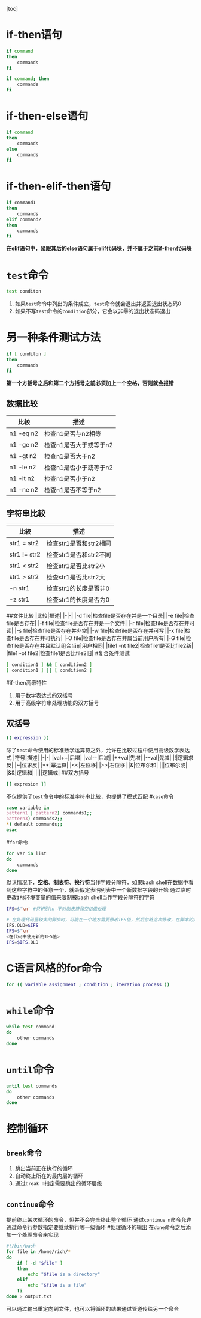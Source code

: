 [toc]

# if-then语句
```bash
if command
then
    commands
fi

if command; then
    commands
fi
```
# if-then-else语句
```bash
if command
then
    commands
else
    commands
fi
```
# if-then-elif-then语句
```bash
if command1
then
    commands
elif command2
then
    commands
fi
```
**在elif语句中，紧跟其后的else语句属于elif代码块，并不属于之前if-then代码块**
# `test`命令
```bash
test conditon
```
1. 如果`test`命令中列出的条件成立，`test`命令就会退出并返回退出状态码0
2. 如果不写`test`命令的`condition`部分，它会以非零的退出状态码退出

# 另一种条件测试方法
```bash
if [ conditon ]
then
    commands
fi
```
**第一个方括号之后和第二个方括号之前必须加上一个空格，否则就会报错**
## 数据比较
|比较|描述|
|-|-|
|n1 -eq n2|检查n1是否与n2相等|
|n1 -ge n2|检查n1是否大于或等于n2|
|n1 -gt n2|检查n1是否大于n2|
|n1 -le n2|检查n1是否小于或等于n2|
|n1 -lt n2|检查n1是否小于n2|
|n1 -ne n2|检查n1是否不等于n2|
## 字符串比较
|比较|描述|
|-|-|
|str1 = str2|检查str1是否和str2相同|
|str1 != str2|检查str1是否和str2不同|
|str1 < str2|检查str1是否比str2小|
|str1 > str2|检查str1是否比str2大|
|-n str1|检查str1的长度是否非0|
|-z str1|检查str1的长度是否为0|
##文件比较
|比较|描述|
|-|-|
|-d file|检查file是否存在并是一个目录|
|-e file|检查file是否存在|
|-f file|检查file是否存在并是一个文件|
|-r file|检查file是否存在并可读|
|-s file|检查file是否存在并非空|
|-w file|检查file是否存在并可写|
|-x file|检查file是否存在并可执行|
|-O file|检查file是否存在并属当前用户所有|
|-G file|检查file是否存在并且默认组合当前用户相同|
|file1 -nt file2|检查file1是否比file2新|
|file1 -ot file2|检查file1是否比file2旧|
#复合条件测试
```bash
[ condition1 ] && [ condition2 ]
[ condition1 ] || [ condition2 ]
```
#if-then高级特性
1. 用于数学表达式的双括号
2. 用于高级字符串处理功能的双方括号
## 双括号
```bash
(( expression ))
```
除了`test`命令使用的标准数学运算符之外，允许在比较过程中使用高级数学表达式
|符号|描述|
|-|-|
|val++|后增|
|val--|后减|
|++val|先增|
|--val|先减|
|!|逻辑求反|
|~|位求反|
|**|幂运算|
|<<|左位移|
|>>|右位移|
|&|位布尔和|
|\||位布尔或|
|&&|逻辑和|
|\|\||逻辑或|
##双方括号
```bash
[[ expresion ]]
```
不仅提供了`test`命令中的标准字符串比较，也提供了模式匹配
#`case`命令
```bash
case variable in
pattern1 | pattern2) commands1;;
pattern3) commands2;;
*) default commands;;
esac
```
#`for`命令
```bash
for var in list
do
    commands
done
```
默认情况下，**空格**、**制表符**、**换行符**当作字段分隔符，如果bash shell在数据中看到这些字符中的任意一个，就会假定表明列表中一个新数据字段的开始
通过临时更改`IFS`环境变量的值来限制被bash shell当作字段分隔符的字符
```bash
IFS=$'\n' #只识别\n 不对制表符和空格做处理
```
```bash
# 在处理代码量较大的脚步时，可能在一个地方需要修改IFS值，然后忽略这次修改，在脚本的其他地方继续沿用IFS的默认值
IFS.OLD=$IFS
IFS=$'\n'
<在代码中使用新的IFS值>
IFS=$IFS.OLD
```
# C语言风格的for命令
```bash
for (( variable assignment ; condition ; iteration process ))
```
# `while`命令
```bash
while test command
do
    other commands
done
```
# `until`命令
```bash
until test commands
do
    other commands
done
```
# 控制循环
## `break`命令
1. 跳出当前正在执行的循环
2. 自动终止所在的最内层的循环
3. 通过`break n`指定需要跳出的循环层级
## `continue`命令
提前终止某次循环的命令，但并不会完全终止整个循环
通过`continue n`命令允许通过命令行参数指定要继续执行哪一级循环
#处理循环的输出
在`done`命令之后添加一个处理命令来实现
```bash
#!/bin/bash
for file in /home/rich/*
do
    if [ -d "$file" ]
    then
        echo "$file is a directory"
    elif
        echo "$file is a file"
    fi
done > output.txt
```
可以通过输出重定向到文件，也可以将循环的结果通过管道传给另一个命令

